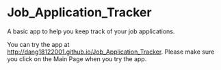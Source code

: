 # Job_Application_Tracker
A basic app to help you keep track of your job applications.

You can try the app at http://dang18122001.github.io/Job_Application_Tracker. Please make sure you click on the Main Page when you try the app.
